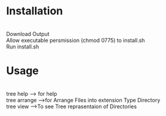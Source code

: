 # Installation
<br> Download Output
 <br> Allow executable persmission (chmod 0775) to install.sh
 <br> Run install.sh

# Usage 
<br> tree help --> for help
<br> tree arrange -->for Arrange Files into extension Type Directory
<br> tree view   -->To see Tree reprasentaion of Directories
